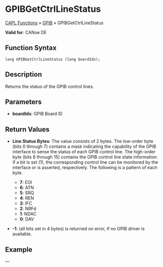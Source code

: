 # GPIBGetCtrlLineStatus

[CAPL Functions](../../CAPLfunctions.md) » [GPIB](../CAPLfunctionsGPIBOverview.md) » GPIBGetCtrlLineStatus

**Valid for**: CANoe DE

## Function Syntax

```plaintext
long GPIBGetCtrlLineStatus (long boardIdx);
```

## Description

Returns the status of the GPIB control lines.

## Parameters

- **boardIdx**: GPIB Board ID

## Return Values

- **Line Status Bytes**: The value consists of 2 bytes. The low-order byte (bits 0 through 7) contains a mask indicating the capability of the GPIB interface to sense the status of each GPIB control line. The high-order byte (bits 8 through 15) contains the GPIB control line state information. If a bit is set (1), the corresponding control line can be monitored by the interface or is asserted, respectively. The following is a pattern of each byte.

  - **7**: EOI
  - **6**: ATN
  - **5**: SRQ
  - **4**: REN
  - **3**: IFC
  - **2**: NRFd
  - **1**: NDAC
  - **0**: DAV

- **-1**: (all bits set in 4 bytes) is returned on error, if no GPIB driver is available.

## Example

—
